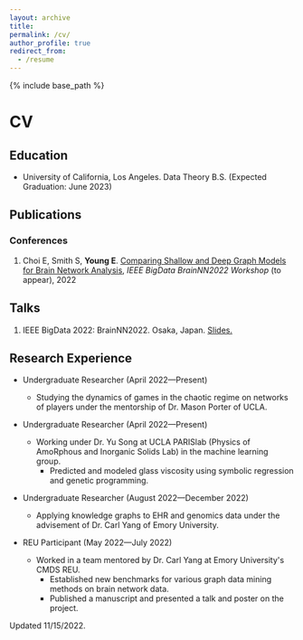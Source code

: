 ```yaml
---
layout: archive
title:
permalink: /cv/
author_profile: true
redirect_from:
  - /resume
---
```


{% include base_path %}

# CV

## Education

* University of California, Los Angeles. Data Theory B.S. (Expected Graduation: June 2023)

## Publications

### Conferences

1. Choi E, Smith S, **Young E**. <a href="https://github.com/ethanjyoung/ethanjyoung.github.io/blob/master/brainnn_manuscript.pdf" target="_blank">Comparing Shallow and Deep Graph Models for Brain Network Analysis</a>, _IEEE BigData BrainNN2022 Workshop_ (to appear), 2022

## Talks

1. IEEE BigData 2022: BrainNN2022. Osaka, Japan. <a href="https://github.com/ethanjyoung/ethanjyoung.github.io/blob/master/brainnn_slides.pdf" target="_blank">Slides.</a>

## Research Experience

* Undergraduate Researcher (April 2022&mdash;Present)

  - Studying the dynamics of games in the chaotic regime on networks of players under the mentorship of Dr. Mason Porter of UCLA.  

* Undergraduate Researcher (April 2022&mdash;Present)

  - Working under Dr. Yu Song at UCLA PARISlab (Physics of AmoRphous and Inorganic Solids Lab) in the machine learning group. 
    - Predicted and modeled glass viscosity using symbolic regression and genetic programming.

* Undergraduate Researcher (August 2022&mdash;December 2022)

  - Applying knowledge graphs to EHR and genomics data under the advisement of Dr. Carl Yang of Emory University.

* REU Participant (May 2022&mdash;July 2022)

  - Worked in a team mentored by Dr. Carl Yang at Emory University's CMDS REU.
    - Established new benchmarks for various graph data mining methods on brain network data.
    - Published a manuscript and presented a talk and poster on the project.

Updated 11/15/2022.
